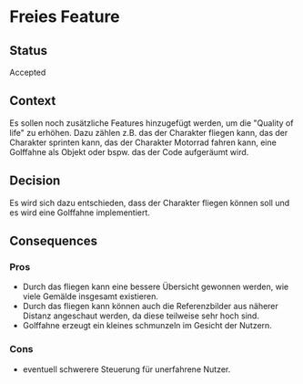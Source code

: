# Freies Feature

## Status

Accepted

## Context

Es sollen noch zusätzliche Features hinzugefügt werden, um die "Quality of life" zu erhöhen. Dazu zählen z.B. das der Charakter fliegen kann, das der Charakter sprinten kann, das der Charakter Motorrad fahren kann, eine Golffahne als Objekt oder bspw. das der Code aufgeräumt wird.

## Decision

Es wird sich dazu entschieden, dass der Charakter fliegen können soll und es wird eine Golffahne implementiert.

## Consequences
### Pros 
* Durch das fliegen kann eine bessere Übersicht gewonnen werden, wie viele Gemälde insgesamt existieren.
* Durch das fliegen kann können auch die Referenzbilder aus näherer Distanz angeschaut werden, da diese teilweise sehr hoch sind.
* Golffahne erzeugt ein kleines schmunzeln im Gesicht der Nutzern.
### Cons
* eventuell schwerere Steuerung für unerfahrene Nutzer.
